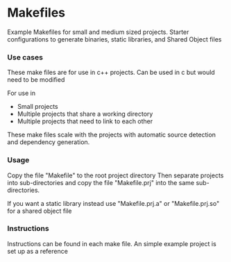 # Makefiles

Example Makefiles for small and medium sized projects.
Starter configurations to generate binaries, static libraries, and Shared Object files

### Use cases
These make files are for use in c++ projects. Can be used in c but would need to be modified

For use in
- Small projects
- Multiple projects that share a working directory
- Multiple projects that need to link to each other

These make files scale with the projects with automatic source detection and dependency generation.

### Usage

Copy the file "Makefile" to the root project directory
Then separate projects into sub-directories and copy the file "Makefile.prj" into
the same sub-directories.

If you want a static library instead use "Makefile.prj.a" or "Makefile.prj.so" for a shared object file

### Instructions

Instructions can be found in each make file. An simple example project is set up
as a reference
